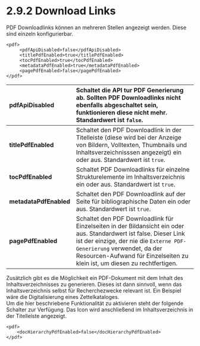 # 2.9.2 Download Links

PDF Downloadlinks können an mehreren Stellen angezeigt werden. Diese sind einzeln konfigurierbar.

```markup
<pdf>
     <pdfApiDisabled>false</pdfApiDisabled>
     <titlePdfEnabled>true</titlePdfEnabled>
     <tocPdfEnabled>true</tocPdfEnabled>
     <metadataPdfEnabled>true</metadataPdfEnabled>
     <pagePdfEnabled>false</pagePdfEnabled>
</pdf>
```

| **pdfApiDisabled** | Schaltet die API tur PDF Generierung ab. Sollten PDF Downloadlinks nicht ebenfalls abgeschaltet sein, funktionieren diese nicht mehr. Standardwert ist `false`. |
| :--- | :--- |
| **titlePdfEnabled** | Schaltet den PDF Downloadlink in der Titelleiste \(diese wird bei der Anzeige von Bildern, Volltexten, Thumbnails und Inhaltsverzeichnisssen angezeigt\) ein oder aus. Standardwert ist `true`. |
| **tocPdfEnabled** | Schaltet PDF Downloadlinks für einzelne Strukturelemente im Inhaltsverzeichnis ein oder aus. Standardwert ist `true`.  |
| **metadataPdfEnabled** | Schaltet den PDF Downloadlink auf der Seite für bibliographische Daten ein oder aus. Standardwert ist `true`. |
| **pagePdfEnabled** | Schaltet den PDF Downloadlink für Einzelseiten in der Bildansicht ein oder aus. Standardwert ist false. Dieser Link ist der einzige, der nie die `Externe PDF-Generierung` verwendet, da der Resourcen-Aufwand für Einzelseiten zu klein ist, um diesen zu rechtfertigen.   |



Zusätzlich gibt es die Möglichkeit ein PDF-Dokument mit dem Inhalt des Inhaltsverzeichnisses zu generieren. Dieses ist dann sinnvoll, wenn das Inhaltsverzeichnis selbst für Recherchezwecke relevant ist. Ein Beispiel wäre die Digitalisierung eines Zettelkataloges.  
Um die hier beschriebene Funktionalität zu aktivieren steht der folgende Schalter zur Verfügung. Das Icon wird anschließend im Inhaltsverzeichnis in der Titelleiste angezeigt.

```markup
<pdf>
    <docHierarchyPdfEnabled>false</docHierarchyPdfEnabled>
</pdf>
```

